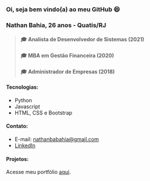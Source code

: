 ### Oi, seja bem vindo(a) ao meu GitHub 😄

### Nathan Bahia, 26 anos - Quatis/RJ
> #### 🎓 Analista de Desenvolvedor de Sistemas (2021)
> #### 🎓 MBA em Gestão Financeira (2020)
> #### 🎓 Administrador de Empresas (2018)


#### Tecnologias:
- Python
- Javascript
- HTML, CSS e Bootstrap


#### Contato:
- E-mail: nathanbabahia@gmail.com
- [LinkedIn](https://linkedin.com/in/nathanbahia)


#### Projetos:
Acesse meu portfólio [aqui](https://nathanbahia.pythonanywhere.com).
